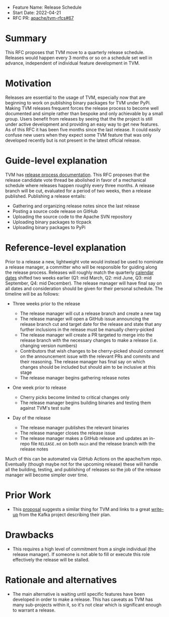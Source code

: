 - Feature Name: Release Schedule
- Start Date: 2022-04-21
- RFC PR: [apache/tvm-rfcs#67](https://github.com/apache/tvm-rfcs/pull/67)

# Summary
This RFC proposes that TVM move to a quarterly release schedule. Releases would happen every 3 months or so on a schedule set well in advance, independent of individual feature development in TVM.

# Motivation
Releases are essential to the usage of TVM, especially now that are beginning to work on publishing binary packages for TVM under PyPi. Making TVM releases frequent forces the release process to become well documented and simple rather than bespoke and only achievable by a small group. Users benefit from releases by seeing that the the project is still under active development and providing an easy way to get new features. As of this RFC it has been five months since the last release. It could easily confuse new users when they expect some TVM feature that was only developed recently but is not present in the latest official release.


# Guide-level explanation
TVM has [release process documentation](https://tvm.apache.org/docs/contribute/release_process.html). This RFC proposes that the release candidate vote thread be abolished in favor of a mechanical schedule where releases happen roughly every three months. A release branch will be cut, evaluated for a period of two weeks, then a release published. Publishing a release entails:

* Gathering and organizing release notes since the last release
* Posting a source code release on GitHub
* Uploading the source code to the Apache SVN repository
* Uploading binary packages to tlcpack
* Uploading binary packages to PyPi

# Reference-level explanation

Prior to a release a new, lightweight vote would instead be used to nominate a release manager, a committer who will be responsible for guiding along the release process. Releases will roughly match the quarterly [calendar dates](https://en.wikipedia.org/wiki/Calendar_year#Quarters) shifted two weeks earlier (Q1: mid March, Q2: mid June, Q3: mid September, Q4: mid December). The release manager will have final say on all dates and consideration should be given for their personal schedule. The timeline will be as follows:
* Three weeks prior to the release
    * The release manager will cut a release branch and create a new tag
    * The release manager will open a GitHub issue announcing the release branch cut and target date for the release and state that any further inclusions in the release must be manually cherry-picked
    * The release manager will create a PR targeted to merge into the release branch with the necessary changes to make a release (i.e. changing version numbers)
    * Contributors that wish changes to be cherry-picked should comment on the announcement issue with the relevant PRs and commits and their reasoning. The release manager has final say on which changes should be included but should aim to be inclusive at this stage
    * The release manager begins gathering release notes

* One week prior to release
    * Cherry picks become limited to critical changes only
    * The release manager begins building binaries and testing them against TVM's test suite

* Day of the release
    * The release manager publishes the relevant binaries
    * The release manager closes the release issue
    * The release manager makes a GitHub release and updates an in-repo file `RELEASE.md` on both `main` and the release branch with the release notes

Much of this can be automated via GitHub Actions on the apache/tvm repo. Eventually (though maybe not for the upcoming release) these will handle all the building, testing, and publishing of releases so the job of the release manager will become simpler over time.

# Prior Work

* This [proposal](https://discuss.tvm.apache.org/t/pre-rfc-switch-to-time-based-releases/4245) suggests a similar thing for TVM and links to a great [write-up](https://cwiki.apache.org/confluence/display/KAFKA/Time+Based+Release+Plan) from the Kafka project describing their plan.

# Drawbacks

* This requires a high level of commitment from a single individual (the release manager). If someone is not able to fill or execute this role effectively the release will be stalled.

# Rationale and alternatives

* The main alternative is waiting until specific features have been developed in order to make a release. This has caveats as TVM has many sub-projects within it, so it's not clear which is significant enough to warrant a release.

